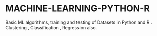 # MACHINE-LEARNING-PYTHON-R
Basic ML algorithms, training and testing of Datasets in Python and R . Clustering , Classification , Regression also.
